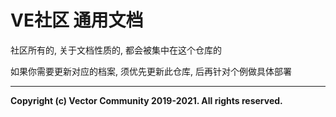 # VE社区 通用文档
社区所有的, 关于文档性质的, 都会被集中在这个仓库的

如果你需要更新对应的档案, 须优先更新此仓库, 后再针对个例做具体部署


___
**Copyright (c) Vector Community 2019-2021. All rights reserved.**